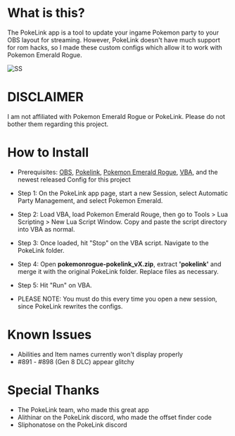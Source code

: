 # What is this?

The PokeLink app is a tool to update your ingame Pokemon party to your OBS layout for streaming. However, PokeLink doesn't have much support for rom hacks, so I made these custom configs which allow it to work with Pokemon Emerald Rogue.

![SS](https://i.imgur.com/6ffe7Cy.png)

# DISCLAIMER
  I am not affiliated with Pokemon Emerald Rogue or PokeLink. Please do not bother them regarding this project.

# How to Install
  - Prerequisites: [OBS](https://obsproject.com/), [Pokelink](https://assets.pokelink.xyz/dist/pokelink-0.6.1-win64.zip), [Pokemon Emerald Rogue](https://www.pokecommunity.com/showthread.php?t=479406), [VBA](https://github.com/TASEmulators/vba-rerecording/releases), and the newest released Config for this project
  
  - Step 1: On the PokeLink app page, start a new Session, select Automatic Party Management, and select Pokemon Emerald.
  - Step 2: Load VBA, load Pokemon Emerald Rouge, then go to Tools > Lua Scripting > New Lua Script Window. Copy and paste the script directory into VBA as normal.
  - Step 3: Once loaded, hit "Stop" on the VBA script. Navigate to the PokeLink folder.
  - Step 4: Open **pokemonrogue-pokelink_vX.zip**, extract **'pokelink'** and merge it with the original PokeLink folder. Replace files as necessary.
  - Step 5: Hit "Run" on VBA.
  - PLEASE NOTE: You must do this every time you open a new session, since PokeLink rewrites the configs.

# Known Issues
  - Abilities and Item names currently won't display properly
  - #891 - #898 (Gen 8 DLC) appear glitchy
  
# Special Thanks
  - The PokeLink team, who made this great app
  - Alithinar on the PokeLink discord, who made the offset finder code
  - Sliphonatose on the PokeLink discord
  
